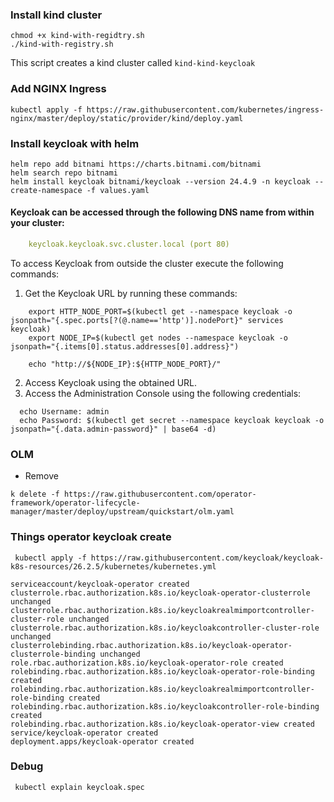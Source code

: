 ### Install kind cluster

```
chmod +x kind-with-regidtry.sh
./kind-with-registry.sh
```
This script creates a kind cluster called `kind-kind-keycloak`

### Add NGINX Ingress

```
kubectl apply -f https://raw.githubusercontent.com/kubernetes/ingress-nginx/master/deploy/static/provider/kind/deploy.yaml
```

### Install keycloak with helm

```
helm repo add bitnami https://charts.bitnami.com/bitnami
helm search repo bitnami
helm install keycloak bitnami/keycloak --version 24.4.9 -n keycloak --create-namespace -f values.yaml

```

#### Keycloak can be accessed through the following DNS name from within your cluster:
```yaml
    keycloak.keycloak.svc.cluster.local (port 80)
```
To access Keycloak from outside the cluster execute the following commands:

1. Get the Keycloak URL by running these commands:
```
    export HTTP_NODE_PORT=$(kubectl get --namespace keycloak -o jsonpath="{.spec.ports[?(@.name=='http')].nodePort}" services keycloak)
    export NODE_IP=$(kubectl get nodes --namespace keycloak -o jsonpath="{.items[0].status.addresses[0].address}")

    echo "http://${NODE_IP}:${HTTP_NODE_PORT}/"
```
2. Access Keycloak using the obtained URL.
3. Access the Administration Console using the following credentials:
```
  echo Username: admin
  echo Password: $(kubectl get secret --namespace keycloak keycloak -o jsonpath="{.data.admin-password}" | base64 -d)
```

### OLM

- Remove
```
k delete -f https://raw.githubusercontent.com/operator-framework/operator-lifecycle-manager/master/deploy/upstream/quickstart/olm.yaml
```

### Things operator keycloak create
```
 kubectl apply -f https://raw.githubusercontent.com/keycloak/keycloak-k8s-resources/26.2.5/kubernetes/kubernetes.yml

serviceaccount/keycloak-operator created
clusterrole.rbac.authorization.k8s.io/keycloak-operator-clusterrole unchanged
clusterrole.rbac.authorization.k8s.io/keycloakrealmimportcontroller-cluster-role unchanged
clusterrole.rbac.authorization.k8s.io/keycloakcontroller-cluster-role unchanged
clusterrolebinding.rbac.authorization.k8s.io/keycloak-operator-clusterrole-binding unchanged
role.rbac.authorization.k8s.io/keycloak-operator-role created
rolebinding.rbac.authorization.k8s.io/keycloak-operator-role-binding created
rolebinding.rbac.authorization.k8s.io/keycloakrealmimportcontroller-role-binding created
rolebinding.rbac.authorization.k8s.io/keycloakcontroller-role-binding created
rolebinding.rbac.authorization.k8s.io/keycloak-operator-view created
service/keycloak-operator created
deployment.apps/keycloak-operator created
```

### Debug
```
 kubectl explain keycloak.spec
```